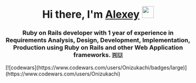 <h1 align="center">Hi there, I'm <a href="https://vk.com/onizukachi" target="_blank">Alexey</a> 
<img src="https://github.com/blackcater/blackcater/raw/main/images/Hi.gif" height="32"/></h1>
<h3 align="center">Ruby on Rails developer with 1 year of experience in Requirements Analysis, Design, Development, Implementation, Production using Ruby on Rails and other Web Application frameworks. 🇷🇺</h3>
[![codewars](https://www.codewars.com/users/Onizukachi/badges/large)](https://www.codewars.com/users/Onizukachi)
